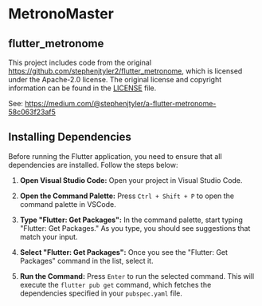 # MetronoMaster

## flutter_metronome

This project includes code from the original https://github.com/stephenjtyler2/flutter_metronome,
which is licensed under the Apache-2.0 license. The original license and copyright information
can be found in the [LICENSE](LICENSE) file.

See: https://medium.com/@stephenjtyler/a-flutter-metronome-58c063f23af5

## Installing Dependencies

Before running the Flutter application, you need to ensure that all dependencies are installed. Follow the steps below:

1. **Open Visual Studio Code:**
   Open your project in Visual Studio Code.

2. **Open the Command Palette:**
   Press `Ctrl + Shift + P` to open the command palette in VSCode.

3. **Type "Flutter: Get Packages":**
   In the command palette, start typing "Flutter: Get Packages." As you type, you should see suggestions that match your input.

4. **Select "Flutter: Get Packages":**
   Once you see the "Flutter: Get Packages" command in the list, select it.

5. **Run the Command:**
   Press `Enter` to run the selected command. This will execute the `flutter pub get` command, which fetches the dependencies specified in your `pubspec.yaml` file.
